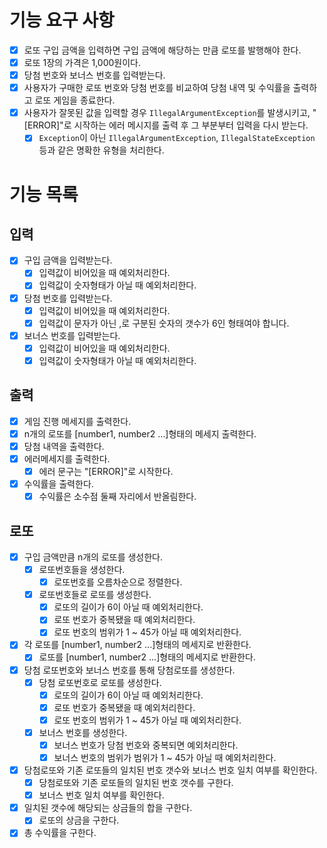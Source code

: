 # 기능 요구 사항
- [x]  로또 구입 금액을 입력하면 구입 금액에 해당하는 만큼 로또를 발행해야 한다.
- [x] 로또 1장의 가격은 1,000원이다.
- [x] 당첨 번호와 보너스 번호를 입력받는다.
- [x] 사용자가 구매한 로또 번호와 당첨 번호를 비교하여 당첨 내역 및 수익률을 출력하고 로또 게임을 종료한다.
- [x] 사용자가 잘못된 값을 입력할 경우  `IllegalArgumentException`를 발생시키고, "[ERROR]"로 시작하는 에러 메시지를 출력 후 그 부분부터 입력을 다시 받는다.
	- [x]  `Exception`이 아닌  `IllegalArgumentException`,  `IllegalStateException`  등과 같은 명확한 유형을 처리한다.
# 기능 목록
## 입력
- [x] 구입 금액을 입력받는다.
	- [x] 입력값이 비어있을 때 예외처리한다.
	- [x] 입력값이 숫자형태가 아닐 때 예외처리한다.
- [x] 당첨 번호를 입력받는다.
	- [x] 입력값이 비어있을 때 예외처리한다.
	- [x] 입력값이 문자가 아닌 ,로 구분된 숫자의 갯수가  6인 형태여야 합니다.
- [x] 보너스 번호를 입력받는다.
	- [x] 입력값이 비어있을 때 예외처리한다.
	- [x] 입력값이 숫자형태가 아닐 때 예외처리한다.
## 출력
- [x] 게임 진행 메세지를 출력한다.
- [x] n개의 로또를 [number1, number2 ...]형태의 메세지 출력한다.
- [x] 당첨 내역을 출력한다.
- [x] 에러메세지를 출력한다.
	- [x] 에러 문구는 "[ERROR]"로 시작한다.
- [x] 수익률을 출력한다.
	- [x] 수익률은 소수점 둘째 자리에서 반올림한다.
## 로또
- [x] 구입 금액만큼 n개의 로또를 생성한다.
	- [x] 로또번호들을 생성한다.
		- [x] 로또번호를 오름차순으로 정렬한다.
	- [x] 로또번호들로 로또를 생성한다.
		- [x] 로또의 길이가 6이 아닐 때 예외처리한다.
		- [x] 로또 번호가 중복됐을 때 예외처리한다.
		- [x] 로또 번호의 범위가 1 ~ 45가 아닐 때  예외처리한다.
- [x] 각 로또를 [number1, number2 ...]형태의 메세지로 반환한다.
	- [x] 로또를  [number1, number2 ...]형태의 메세지로 반환한다.
- [x] 당첨 로또번호와 보너스 번호를 통해 당첨로또를 생성한다.
	- [x] 당첨 로또번호로 로또를 생성한다.
		- [x] 로또의 길이가 6이 아닐 때 예외처리한다.
		- [x] 로또 번호가 중복됐을 때 예외처리한다.
		- [x] 로또 번호의 범위가 1 ~ 45가 아닐 때  예외처리한다.
	- [x] 보너스 번호를 생성한다.
		- [x] 보너스 번호가 당첨 번호와 중복되면 예외처리한다.
		- [x] 보너스 번호의 범위가 범위가 1 ~ 45가 아닐 때  예외처리한다.
- [x] 당첨로또와 기존 로또들의 일치된 번호 갯수와 보너스 번호 일치 여부를 확인한다.
	- [x]  당첨로또와 기존 로또들의 일치된 번호 갯수를 구한다.
	- [x] 보너스 번호 일치 여부를 확인한다.
- [x] 일치된 갯수에 해당되는 상금들의 합을 구한다.
	- [x] 로또의 상금을 구한다.
- [x] 총 수익률을 구한다.
